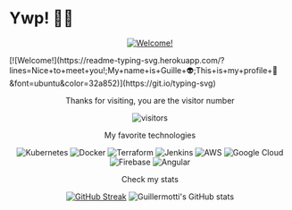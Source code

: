 # Ywp! 👋🏽

<div align="center">

[![Welcome!](https://readme-typing-svg.herokuapp.com/?lines=Nice+to+meet+you!;My+name+is+Guille+👽;This+is+my+profile+🚀&font=ubuntu&color=32a852)](https://git.io/typing-svg)

</div>
[![Welcome!](https://readme-typing-svg.herokuapp.com/?lines=Nice+to+meet+you!;My+name+is+Guille+👽;This+is+my+profile+🚀&font=ubuntu&color=32a852)](https://git.io/typing-svg)

<div align="center">
    <p>Thanks for visiting, you are the visitor number</p>
    <!-- ![visitors](https://visitor-badge.glitch.me/badge?page_id=guillermotti.visitor-badge) -->

![visitors](https://profile-counter.glitch.me/guillermotti/count.svg)
</div>

<div align="center">
    <p>My favorite technologies</p>
    <img alt="Kubernetes" src="https://img.shields.io/badge/kubernetes-%23326ce5.svg?style=for-the-badge&logo=kubernetes&logoColor=white"/>
    <img alt="Docker" src="https://img.shields.io/badge/docker-%230db7ed.svg?style=for-the-badge&logo=docker&logoColor=white"/>
    <img alt="Terraform" src="https://img.shields.io/badge/terraform-%235835CC.svg?style=for-the-badge&logo=terraform&logoColor=white"/>
    <img alt="Jenkins" src="https://img.shields.io/badge/jenkins-%232C5263.svg?style=for-the-badge&logo=jenkins&logoColor=white"/>
    <img alt="AWS" src="https://img.shields.io/badge/AWS-%23FF9900.svg?style=for-the-badge&logo=amazon-aws&logoColor=white"/>
    <img alt="Google Cloud" src="https://img.shields.io/badge/GoogleCloud-%234285F4.svg?style=for-the-badge&logo=google-cloud&logoColor=white"/>
    <img alt="Firebase" src="https://img.shields.io/badge/firebase-%23039BE5.svg?style=for-the-badge&logo=firebase"/>
    <img alt="Angular" src="https://img.shields.io/badge/angular-%23DD0031.svg?style=for-the-badge&logo=angular&logoColor=white"/>
</div>

<div align="center">
    <p>Check my stats</p>
    <!-- ![visitors](https://visitor-badge.glitch.me/badge?page_id=guillermotti.visitor-badge) -->

[![GitHub Streak](https://github-readme-streak-stats.herokuapp.com/?user=guillermotti)](https://git.io/streak-stats)
![Guillermotti's GitHub stats](https://github-readme-stats.vercel.app/api?username=guillermotti&show_icons=true&theme=dark&count_private=true&custom_title=Guillermotti%27s+GitHub+Stats)
</div>
